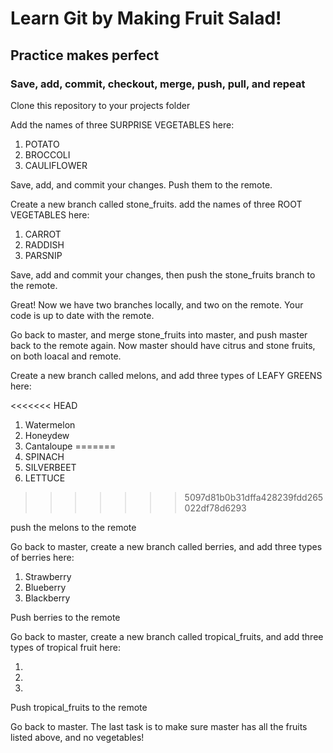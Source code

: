# Learn Git by Making Fruit Salad!
## Practice makes perfect
### Save, add, commit, checkout, merge, push, pull, and repeat


Clone this repository to your projects folder


Add the names of three SURPRISE VEGETABLES here:

1. POTATO
2. BROCCOLI
3. CAULIFLOWER


Save, add, and commit your changes. Push them to the remote.


Create a new branch called stone_fruits.
add the names of three ROOT VEGETABLES here:

1. CARROT
2. RADDISH
3. PARSNIP


Save, add and commit your changes, then push the stone_fruits branch to the remote. 


Great! Now we have two branches locally, and two on the remote. Your code is up to date with the remote.


Go back to master, and merge stone_fruits into master, and push master back to the remote again. Now master should have citrus and stone fruits, on both loacal and remote.


Create a new branch called melons, and add three types of LEAFY GREENS here:

<<<<<<< HEAD
1. Watermelon
2. Honeydew
3. Cantaloupe
=======
1. SPINACH
2. SILVERBEET
3. LETTUCE
>>>>>>> 5097d81b0b31dffa428239fdd265022df78d6293


push the melons to the remote


Go back to master, create a new branch called berries, and add three types of berries here:

1. Strawberry
2. Blueberry
3. Blackberry


Push berries to the remote


Go back to master, create a new branch called tropical_fruits, and add three types of tropical fruit here:

1.
2.
3.


Push tropical_fruits to the remote


Go back to master. The last task is to make sure master has all the fruits listed above, and no vegetables!










